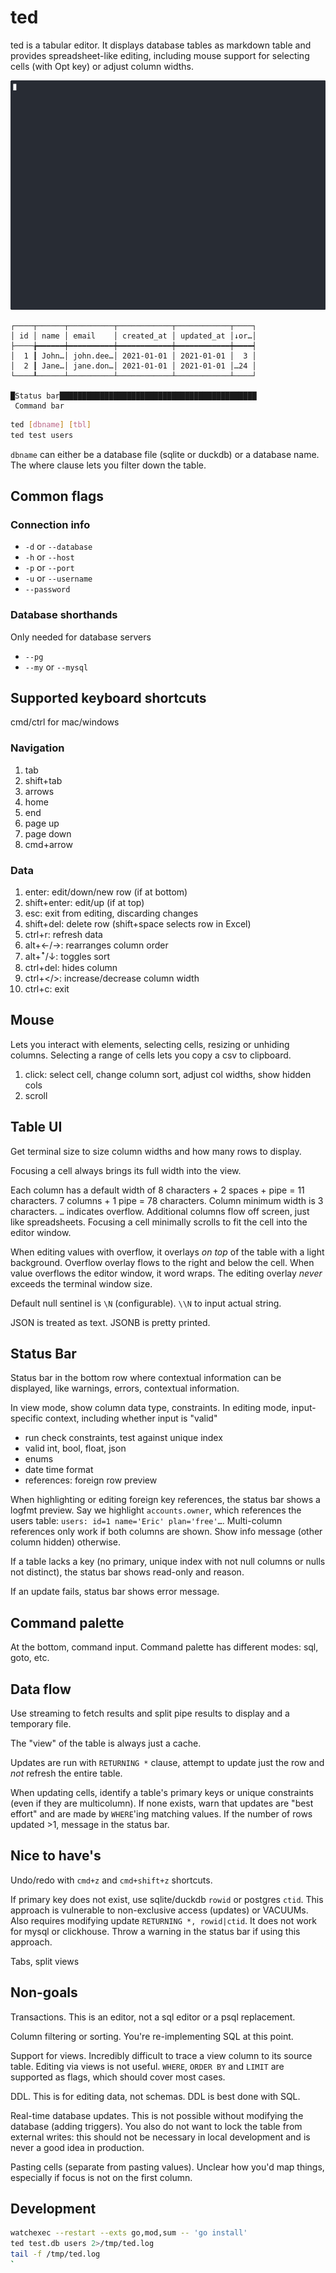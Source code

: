 # ted

ted is a tabular editor. It displays database tables as markdown table and provides spreadsheet-like editing, including mouse support for selecting cells (with Opt key) or adjust column widths.

![ted demo](ted.gif)

```
┌────┬──────┬──────────┬────────────┬────────────┬────┐
│ id │ name │ email    │ created_at │ updated_at │↓or…│
├────╆━━━━━━┿━━━━━━━━━━┿━━━━━━━━━━━━┿━━━━━━━━━━━━┿━━━━┥
│  1 ┃ John…│ john.dee…│ 2021-01-01 │ 2021-01-01 │  3 │
│  2 ┃ Jane…│ jane.don…│ 2021-01-01 │ 2021-01-01 │…24 │
└────┸──────┴──────────┴────────────┴────────────┴────┘

█Status bar████████████████████████████████████████████
 Command bar
```

```sh
ted [dbname] [tbl]
ted test users
```

`dbname` can either be a database file (sqlite or duckdb) or a database name. The where clause lets you filter down the table.

## Common flags

### Connection info

- `-d` or `--database`
- `-h` or `--host`
- `-p` or `--port`
- `-u` or `--username`
- `--password`

### Database shorthands

Only needed for database servers

- `--pg`
- `--my` or `--mysql`

## Supported keyboard shortcuts

cmd/ctrl for mac/windows

### Navigation

1. tab
1. shift+tab
1. arrows
1. home
1. end
1. page up
1. page down
1. cmd+arrow

### Data

1. enter: edit/down/new row (if at bottom)
1. shift+enter: edit/up (if at top)
1. esc: exit from editing, discarding changes
1. shift+del: delete row (shift+space selects row in Excel)
1. ctrl+r: refresh data
1. alt+←/→: rearranges column order
1. alt+ꜛ/↓: toggles sort
1. ctrl+del: hides column
1. ctrl+</>: increase/decrease column width
1. ctrl+c: exit

## Mouse

Lets you interact with elements, selecting cells, resizing or unhiding columns. Selecting a range of cells lets you copy a csv to clipboard.

1. click: select cell, change column sort, adjust col widths, show hidden cols
1. scroll

## Table UI

Get terminal size to size column widths and how many rows to display.

Focusing a cell always brings its full width into the view.

Each column has a default width of 8 characters + 2 spaces + pipe = 11 characters. 7 columns + 1 pipe = 78 characters. Column minimum width is 3 characters. `…` indicates overflow. Additional columns flow off screen, just like spreadsheets. Focusing a cell minimally scrolls to fit the cell into the editor window.

When editing values with overflow, it overlays _on top_ of the table with a light background. Overflow overlay flows to the right and below the cell. When value overflows the editor window, it word wraps. The editing overlay _never_ exceeds the terminal window size.

Default null sentinel is `\N` (configurable). `\\N` to input actual string.

JSON is treated as text. JSONB is pretty printed.

## Status Bar

Status bar in the bottom row where contextual information can be displayed, like warnings, errors, contextual information.

In view mode, show column data type, constraints. In editing mode, input-specific context, including whether input is "valid"

- run check constraints, test against unique index
- valid int, bool, float, json
- enums
- date time format
- references: foreign row preview

When highlighting or editing foreign key references, the status bar shows a logfmt preview. Say we highlight `accounts.owner`, which references the users table: `users: id=1 name='Eric' plan='free'…`. Multi-column references only work if both columns are shown. Show info message (other column hidden) otherwise.

If a table lacks a key (no primary, unique index with not null columns or nulls not distinct), the status bar shows read-only and reason.

If an update fails, status bar shows error message.

## Command palette

At the bottom, command input. Command palette has different modes: sql, goto, etc.

## Data flow

Use streaming to fetch results and split pipe results to display and a temporary file.

The "view" of the table is always just a cache.

Updates are run with `RETURNING *` clause, attempt to update just the row and *not* refresh the entire table.

When updating cells, identify a table's primary keys or unique constraints (even if they are multicolumn). If none exists, warn that updates are "best effort" and are made by `WHERE`'ing matching values. If the number of rows updated >1, message in the status bar.

## Nice to have's

Undo/redo with `cmd+z` and `cmd+shift+z` shortcuts.

If primary key does not exist, use sqlite/duckdb `rowid` or postgres `ctid`. This approach is vulnerable to non-exclusive access (updates) or VACUUMs. Also requires modifying update `RETURNING *, rowid|ctid`. It does not work for mysql or clickhouse. Throw a warning in the status bar if using this approach.

Tabs, split views

## Non-goals

Transactions. This is an editor, not a sql editor or a psql replacement.

Column filtering or sorting. You're re-implementing SQL at this point.

Support for views. Incredibly difficult to trace a view column to its source table. Editing via views is not useful. `WHERE`, `ORDER BY` and `LIMIT` are supported as flags, which should cover most cases.

DDL. This is for editing data, not schemas. DDL is best done with SQL.

Real-time database updates. This is not possible without modifying the database (adding triggers). You also do not want to lock the table from external writes: this should not be necessary in local development and is never a good idea in production.

Pasting cells (separate from pasting values). Unclear how you'd map things, especially if focus is not on the first column.

## Development

```sh
watchexec --restart --exts go,mod,sum -- 'go install'
ted test.db users 2>/tmp/ted.log
tail -f /tmp/ted.log
`

